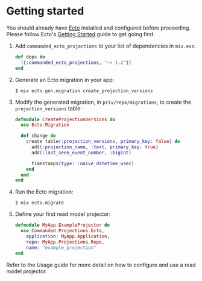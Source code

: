 # Getting started

You should already have [Ecto](https://github.com/elixir-ecto/ecto) installed and configured before proceeding. Please follow Ecto's [Getting Started](https://hexdocs.pm/ecto/getting-started.html) guide to get going first.

1. Add `commanded_ecto_projections` to your list of dependencies in `mix.exs`:

    ```elixir
    def deps do
      [{:commanded_ecto_projections, "~> 1.2"}]
    end
    ```

2. Generate an Ecto migration in your app:

    ```console
    $ mix ecto.gen.migration create_projection_versions
    ```

3. Modify the generated migration, in `priv/repo/migrations`, to create the `projection_versions` table:

    ```elixir
    defmodule CreateProjectionVersions do
      use Ecto.Migration

      def change do
        create table(:projection_versions, primary_key: false) do
          add(:projection_name, :text, primary_key: true)
          add(:last_seen_event_number, :bigint)

          timestamps(type: :naive_datetime_usec)
        end
      end
    end
    ```

5. Run the Ecto migration:

    ```console
    $ mix ecto.migrate
    ```

6. Define your first read model projector:

    ```elixir
    defmodule MyApp.ExampleProjector do
      use Commanded.Projections.Ecto,
        application: MyApp.Application,
        repo: MyApp.Projections.Repo,
        name: "example_projection"
    end
    ```

Refer to the Usage guide for more detail on how to configure and use a read model projector.
